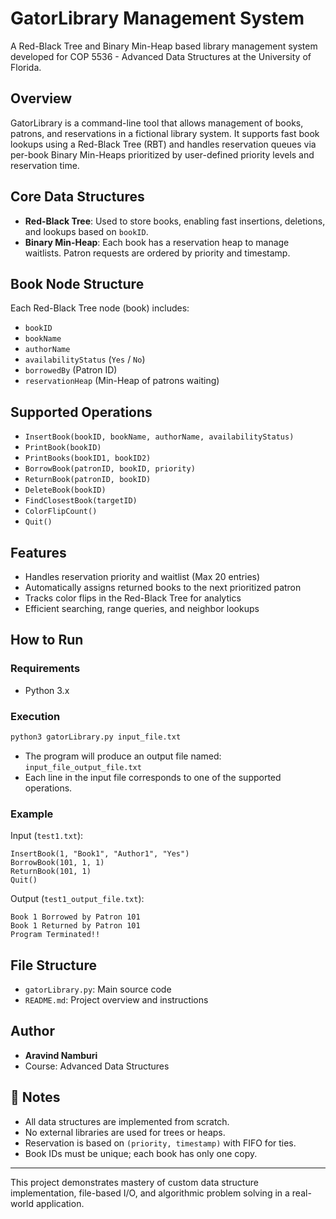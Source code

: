 # GatorLibrary Management System

A Red-Black Tree and Binary Min-Heap based library management system developed for COP 5536 - Advanced Data Structures at the University of Florida.

## Overview

GatorLibrary is a command-line tool that allows management of books, patrons, and reservations in a fictional library system. It supports fast book lookups using a Red-Black Tree (RBT) and handles reservation queues via per-book Binary Min-Heaps prioritized by user-defined priority levels and reservation time.

## Core Data Structures

- **Red-Black Tree**: Used to store books, enabling fast insertions, deletions, and lookups based on `bookID`.
- **Binary Min-Heap**: Each book has a reservation heap to manage waitlists. Patron requests are ordered by priority and timestamp.

## Book Node Structure

Each Red-Black Tree node (book) includes:
- `bookID`
- `bookName`
- `authorName`
- `availabilityStatus` (`Yes` / `No`)
- `borrowedBy` (Patron ID)
- `reservationHeap` (Min-Heap of patrons waiting)

## Supported Operations

- `InsertBook(bookID, bookName, authorName, availabilityStatus)`
- `PrintBook(bookID)`
- `PrintBooks(bookID1, bookID2)`
- `BorrowBook(patronID, bookID, priority)`
- `ReturnBook(patronID, bookID)`
- `DeleteBook(bookID)`
- `FindClosestBook(targetID)`
- `ColorFlipCount()`
- `Quit()`

## Features

- Handles reservation priority and waitlist (Max 20 entries)
- Automatically assigns returned books to the next prioritized patron
- Tracks color flips in the Red-Black Tree for analytics
- Efficient searching, range queries, and neighbor lookups

## How to Run

### Requirements
- Python 3.x

### Execution
```bash
python3 gatorLibrary.py input_file.txt
```

- The program will produce an output file named: `input_file_output_file.txt`
- Each line in the input file corresponds to one of the supported operations.

### Example
Input (`test1.txt`):
```
InsertBook(1, "Book1", "Author1", "Yes")
BorrowBook(101, 1, 1)
ReturnBook(101, 1)
Quit()
```

Output (`test1_output_file.txt`):
```
Book 1 Borrowed by Patron 101
Book 1 Returned by Patron 101
Program Terminated!!
```

## File Structure

- `gatorLibrary.py`: Main source code
- `README.md`: Project overview and instructions

## Author

- **Aravind Namburi**
- Course: Advanced Data Structures

## 📝 Notes

- All data structures are implemented from scratch.
- No external libraries are used for trees or heaps.
- Reservation is based on `(priority, timestamp)` with FIFO for ties.
- Book IDs must be unique; each book has only one copy.

---

This project demonstrates mastery of custom data structure implementation, file-based I/O, and algorithmic problem solving in a real-world application.


